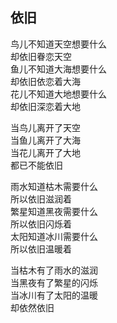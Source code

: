 ## 依旧

鸟儿不知道天空想要什么<br>
却依旧眷恋天空<br>
鱼儿不知道大海想要什么<br>
却依旧依恋着大海<br>
花儿不知道大地想要什么<br>
却依旧深恋着大地<br>

当鸟儿离开了天空<br>
当鱼儿离开了大海<br>
当花儿离开了大地<br>
都已不能依旧<br>

雨水知道枯木需要什么<br>
所以依旧滋润着<br>
繁星知道黑夜需要什么<br>
所以依旧闪烁着<br>
太阳知道冰川需要什么<br>
所以依旧温暖着<br>

当枯木有了雨水的滋润<br>
当黑夜有了繁星的闪烁<br>
当冰川有了太阳的温暖<br>
却依然依旧<br>
